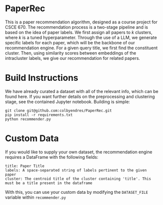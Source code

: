 # PaperRec
This is a paper recommendation algorithm, designed as a course project for CSCE 670. The recommendation process is a two-stage pipeline and is based on the idea of paper labels. We first assign all papers to $k$ clusters, where $k$ is a tuned hyperparameter. Through the use of a LLM, we generate specific labels for each paper, which will be the backbone of our recommendation engine. For a given query title, we first find the constituent cluster. Then, using similarity scores between embeddings of the intracluster labels, we give our recommendation for related papers.

# Build Instructions
We have already curated a dataset with all of the relevant info, which can be found here. If you want further details on the preprocessing and clustering stage, see the contained Jupyter notebook. Building is simple:
```
git clone git@github.com:colbyendres/PaperRec.git
pip install -r requirements.txt
python recommender.py
```

# Custom Data
If you would like to supply your own dataset, the recommendation engine requires a DataFrame with the following fields:
```
title: Paper Title
labels: A space-separated string of labels pertinent to the given paper
cluster: The centroid title of the cluster containing 'title'. This must be a title present in the dataframe
```
With this, you can use your custom data by modifying the `DATASET_FILE` variable within `recommender.py`


